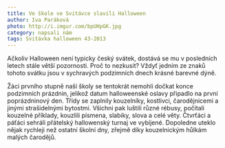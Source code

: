 ```yaml
---
title: Ve škole ve Svitávce slavili Halloween
author: Iva Paráková
photo: http://i.imgur.com/bpUHpGK.jpg
category: napsali nám
tags: Svitávka halloween 43-2013
---
```


Ačkoliv Halloween není typicky český svátek, dostává se mu v posledních letech stále větší pozornosti. Proč to nezkusit? Vždyť jedním ze znaků tohoto svátku jsou v sychravých podzimních dnech krásné barevné dýně.

Žáci prvního stupně naší školy se tentokrát nemohli dočkat konce podzimních prázdnin, jelikož datum halloweenské oslavy připadlo na první poprázdninový den. Třídy se zaplnily kouzelníky, kostlivci, čarodějnicemi a jinými strašidelnými bytostmi. Všichni pak luštili různé rébusy, počítali kouzelné příklady, kouzlili písmena, slabiky, slova a celé věty. Čtvrťáci a páťáci sehráli přátelský hallowenský turnaj ve vybíjené. Dopoledne uteklo nějak rychleji než ostatní školní dny, zřejmě díky kouzelnickým hůlkám malých čarodějů.